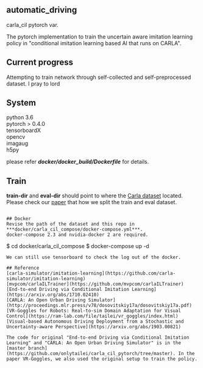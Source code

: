 ## automatic_driving
carla_cil pytorch var.

The pytorch implementation to train the uncertain aware imitation learning policy in "conditional imitation learning based AI that runs on CARLA". 

## Current progress
Attempting to train network through self-collected and self-preprocessed dataset. I pray to lord

## System
python 3.6    
pytorch > 0.4.0    
tensorboardX    
opencv    
imagaug    
h5py    

please refer ***docker/docker_build/Dockerfile*** for details.

## Train
**train-dir** and **eval-dir** should point to where the [Carla dataset](https://github.com/carla-simulator/imitation-learning/blob/master/README.md) located.
Please check our [paper](https://arxiv.org/abs/1903.00821) that how we split the train and eval dataset.
```

## Docker
Revise the path of the dataset and this repo in ***docker/carla_cil_compose/docker-compose.yml***.    
docker-compose 2.3 and nvidia-docker 2 are required.

```
$ cd docker/carla_cil_compose
$ docker-compose up -d
```
We can still use tensorboard to check the log out of the docker.

## Reference
[carla-simulator/imitation-learning](https://github.com/carla-simulator/imitation-learning)    
[mvpcom/carlaILTrainer](https://github.com/mvpcom/carlaILTrainer)    
[End-to-end Driving via Conditional Imitation Learning](https://arxiv.org/abs/1710.02410)    
[CARLA: An Open Urban Driving Simulator](http://proceedings.mlr.press/v78/dosovitskiy17a/dosovitskiy17a.pdf)    
[VR-Goggles for Robots: Real-to-sim Domain Adaptation for Visual Control](https://ram-lab.com/file/tailei/vr_goggles/index.html)    
[Visual-based Autonomous Driving Deployment from a Stochastic and Uncertainty-aware Perspective](https://arxiv.org/abs/1903.00821)

The code for original "End-to-end Driving via Conditional Imitation Learning" and "CARLA: An Open Urban Driving Simulator" is in the [master branch](https://github.com/onlytailei/carla_cil_pytorch/tree/master). In the paper VR-Goggles, we also used the original setup to train the policy.

